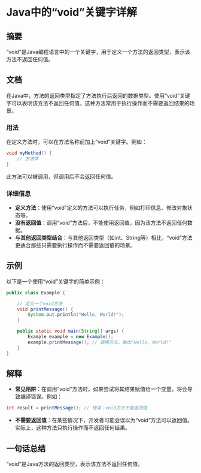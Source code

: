 <!--
Meta Description: # Java中的“void”关键字详解 ## 摘要 “void”是Java编程语言中的一个关键字，用于定义一个方法的返回类型，表示该方法不返回任何值。 ## 文档 在Java中，方法的返回类型指定了方法执行后返回的数据类型。使用“void”关键字可以表明该方法不返回任何值。这种方法常用于执行操作而不...
Meta Keywords: void, example, java, printmessage, 表示该方法不返回任何值
-->

# Java中的“void”关键字详解

## 摘要
“void”是Java编程语言中的一个关键字，用于定义一个方法的返回类型，表示该方法不返回任何值。

## 文档
在Java中，方法的返回类型指定了方法执行后返回的数据类型。使用“void”关键字可以表明该方法不返回任何值。这种方法常用于执行操作而不需要返回结果的场景。

### 用法
在定义方法时，可以在方法名称前加上“void”关键字。例如：
```java
void myMethod() {
    // 方法体
}
```
此方法可以被调用，但调用后不会返回任何值。

### 详细信息
- **定义方法**：使用“void”定义的方法可以执行任务，例如打印信息、修改对象状态等。
- **没有返回值**：调用“void”方法后，不能使用返回值，因为该方法不返回任何数据。
- **与其他返回类型结合**：与其他返回类型（如int、String等）相比，“void”方法更适合那些只需要执行操作而不需要返回值的场景。

## 示例
以下是一个使用“void”关键字的简单示例：
```java
public class Example {

    // 定义一个void方法
    void printMessage() {
        System.out.println("Hello, World!");
    }

    public static void main(String[] args) {
        Example example = new Example();
        example.printMessage(); // 调用方法，输出"Hello, World!"
    }
}
```

## 解释
- **常见陷阱**：在调用“void”方法时，如果尝试将其结果赋值给一个变量，将会导致编译错误。例如：
```java
int result = printMessage(); // 错误：void方法不能返回值
```
- **不需要返回值**：在某些情况下，开发者可能会误以为“void”方法可以返回值。实际上，这种方法只执行操作而不返回任何结果。

## 一句话总结
“void”是Java方法的返回类型，表示该方法不返回任何值。